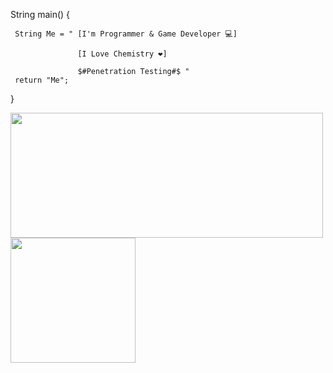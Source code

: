 String main()                                                                                         {

     String Me = " [I'm Programmer & Game Developer 💻] 
     
                   [I Love Chemistry ❤] 
                   
                   $#Penetration Testing#$ "
     return "Me";
  
}


<a href="https://github.com/anuraghazra/github-readme-stats">
  <img height=200 width=500 src="https://github-readme-stats.vercel.app/api?username=MrR4di0k4l&show_icons=true&rank_icon=github" />
</a>
<a href="https://github.com/anuraghazra/convoychat">
  <img height=200 src="https://github-readme-stats.vercel.app/api/top-langs?username=MrR4di0k4l&layout=compact&langs_count=8&card_width=300" />
</a>



